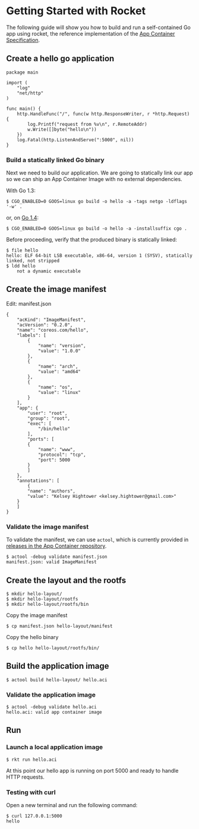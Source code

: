 # Getting Started with Rocket

The following guide will show you how to build and run a self-contained Go app using
rocket, the reference implementation of the [App Container Specification](https://github.com/appc/spec).

## Create a hello go application

```
package main

import (
	"log"
	"net/http"
)

func main() {
	http.HandleFunc("/", func(w http.ResponseWriter, r *http.Request) {
		log.Printf("request from %v\n", r.RemoteAddr)
		w.Write([]byte("hello\n"))
	})
	log.Fatal(http.ListenAndServe(":5000", nil))
}
```

### Build a statically linked Go binary

Next we need to build our application. We are going to statically link our app
so we can ship an App Container Image with no external dependencies.

With Go 1.3:
```
$ CGO_ENABLED=0 GOOS=linux go build -o hello -a -tags netgo -ldflags '-w' .
```

or, on [Go 1.4](https://github.com/golang/go/issues/9344#issuecomment-69944514):
```
$ CGO_ENABLED=0 GOOS=linux go build -o hello -a -installsuffix cgo .
```

Before proceeding, verify that the produced binary is statically linked:
```
$ file hello
hello: ELF 64-bit LSB executable, x86-64, version 1 (SYSV), statically linked, not stripped
$ ldd hello
	not a dynamic executable
```

## Create the image manifest

Edit: manifest.json

```
{
    "acKind": "ImageManifest",
    "acVersion": "0.2.0",
    "name": "coreos.com/hello",
    "labels": [
        {
            "name": "version",
            "value": "1.0.0"
        },
        {
            "name": "arch",
            "value": "amd64"
        },
        {
            "name": "os",
            "value": "linux"
        }
    ],
    "app": {
        "user": "root",
        "group": "root",
        "exec": [
            "/bin/hello"
        ],
        "ports": [
        {
            "name": "www",
            "protocol": "tcp",
            "port": 5000
        }
        ]
    },
    "annotations": [
        {
	    "name": "authors",
	    "value": "Kelsey Hightower <kelsey.hightower@gmail.com>"
	}
    ]
}
```

### Validate the image manifest

To validate the manifest, we can use `actool`, which is currently provided in [releases in the App Container repository](https://github.com/appc/spec/releases).

```
$ actool -debug validate manifest.json
manifest.json: valid ImageManifest
```

## Create the layout and the rootfs

```
$ mkdir hello-layout/
$ mkdir hello-layout/rootfs
$ mkdir hello-layout/rootfs/bin
```

Copy the image manifest

```
$ cp manifest.json hello-layout/manifest
```

Copy the hello binary

```
$ cp hello hello-layout/rootfs/bin/
```

## Build the application image

```
$ actool build hello-layout/ hello.aci
```

### Validate the application image

```
$ actool -debug validate hello.aci
hello.aci: valid app container image
```

## Run

### Launch a local application image

```
$ rkt run hello.aci
```

At this point our hello app is running on port 5000 and ready to handle HTTP
requests.

### Testing with curl

Open a new terminal and run the following command:

```
$ curl 127.0.0.1:5000
hello
```

